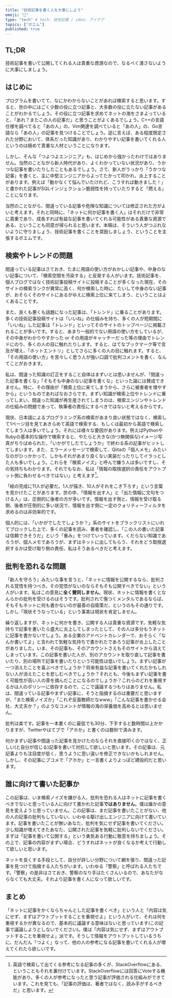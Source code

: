 ```yaml
---
title: "技術記事を書く人を大事にしよう"
emoji: "🤖"
type: "tech" # tech: 技術記事 / idea: アイデア
topics: ["ポエム"]
published: true
---
```


## TL;DR

技術記事を書いて公開してくれる人は貴重な資源なので、なるべく潰さないように大事にしましょう。

## はじめに

プログラムを書いてて、なにかわからないことがあれば検索すると思います。すると、世の中にはごく少数の役に立つ記事と、大多数の役に立たない記事があることがわかるでしょう。その役に立つ記事を求めてネットの海をさまよっていると、「あれ？またこの人の記事だ」と思うことがよくあるでしょう。C++の言語仕様を調べてると「あの人」の、Vim関連を調べていると「あの人」の、Go言語なら「あの人」の記事を見つけることでしょう。逆に言えば、ある程度限定された分野において、体系だった知識があり、わかりやすい記事を書いてくれる人というのは極めて貴重な人材ということになります。

しかし、そんな「つよつよエンジニア」も、はじめから強かったわけではありません。当然のことながら新人時代があり、よくわかっていない状況があり、うかつな記事を書いたりしたこともあるでしょう。さて、新人がうっかり「うかつな記事」を書くと、主に中堅エンジニアからよってたかって叩かれ、炎上することがあります。例えば「動かなくて悩んでいたけれど、こうすれば動きました！」と書かれた記事がSQLインジェクション脆弱性を持っていたりすると「燃える」ことになります。

当然のことながら、間違っている記事や危険な知識については修正された方がよいと考えます。それと同時に、「ネットに何か記事を書く人」はそれだけで非常に貴重であり、成長すれば有益な記事を書いてくれる可能性がある貴重な資源である、ということも同意が得られると思います。本稿は、そういう人がつぶれないように守りましょう、技術記事を書くことを奨励しましょう、ということを主張するポエムです。

## 検索やトレンドの問題

間違っている記事はさておき、たまに用語の使い方がおかしい記事や、中身のない記事について、「検索空間を汚染する」と反発する人がいます。技術記事を、個人ブログではなく技術記事投稿サイトに投稿することが多くなった現在、そのサイトの検索ランクが異常に高く、何か検索した時に、たいして中身のない記事が、おそらくそのサイトにあるがゆえに検索上位に来てしまう、ということはよくあることです。

また、良くも悪くも話題になった記事は、「トレンド」に乗ることがあります。多くの技術記事投稿サイトは「いいね」の仕組みを持ち、多くの人が短期間に「いいね」した記事は「トレンド」といってそのサイトのトップページに掲載されることが多いです。すると、あまり一般的でない用語の使い方をしているが、その中身がわかりやすかった or その用語がキャッチーだった等の理由でトレンドにのり、多くの人の目に触れたりします。すると、はてなブックマーク等で言及が増え、「ホットエントリ」としてさらに多くの人の目に触れます。すると、「その用語の使い方」を苦々しく思う人が強い口調で批判コメントを書く、なんてことがおきます。

私は、間違った知識の訂正をすること自体はまずいとは思いませんが、「間違った記事を書くな」「そもそも中身のない記事を書くな」といった論には賛成できません。特に、その理由が「検索上位に来てしまうから、さらに被害者を増やすから」というものであればなおさらです。まずい知識が検索上位やトレンドに乗ってしまい、間違った知識が再生産されてしまうのは、検索エンジンやトレンドの仕組みの問題であって、執筆者の責任にするべきではないと考えるからです。

現状、日本語によるプログラミング系の検索があまり良い状態ではなく、検索して1ページ目を見てあきらめて英語で検索する、もしくは最初から英語で検索してしまう人は多いでしょう。それには様々な要因があります。例えばPythonやRubyの基本的な操作で検索すると、やたらと大きな(かつ無関係な)イメージ写真がちりばめられた、「いかがでしたでしょうか」で終わる系の記事がヒットしてしまいます。また、エラーメッセージで検索して、Qiitaの「個人メモ」みたいなのがひっかかって、しかもそれがあまり良くない実装だったりしてイラっとした人も多いでしょう。これらを「検索ノイズ」と呼んで嫌う人は多いですし、その気持ちもわかります。それでもなお、私は「情報の取捨選択の責任をアウトプット側に負わせるべきではない」と考えます[^1]。

[^1]: 英語で検索して出てくる参考になる記事の多くが、StackOverflowにある、ということもそれを裏付けています。StackOverflowには回答にVoteする機能があり、多くの人が参考になったと思う記事が評価される仕組みができています。これを見ても、「記事の評価は、著者ではなく、読み手がするべきだ」と思います。

「絵の完成に11人が必要だ。1人が描き、10人がそれをこき下ろす」という言葉を見かけたことがあります。世の中、「情報を出す人」と「出た情報に文句をつける人」は、圧倒的に後者の方が多いです。情報を出す側と、情報を受け取る側、後者が圧倒的に多い状況で、情報を出す側に一定のクォリティーフィルタを求めるのは非効率的です。

個人的には、「いかがでしたでしょうか？」系のサイトをブラックリストにいれてブロックした上で、多くの記事を読み、著者を確認し、「この人の書いた記事は信頼できそうだ」という「重み」をつけていっています。くだらない知識であろうが、個人メモであろうが、まずはネットに出してもらう、それをどう取捨選択するかは受け取り側の責任、私はそうあるべきだと考えます。

## 批判を恐れるな問題

「新人を守ろう」みたいな事を言うと、「ネットに情報を公開するなら、批判される覚悟を持つべき。その覚悟がないのならそもそも公開すべきでない」という人がいます。私はこの意見に**全く賛同しません**。現状、ネットに情報を書くとなんらかの批判を受けるのはそうです。批判されて傷つくメンタルであるならば、そもそもネットに何も書かないのが最善の自衛策だ、というのもその通りです。しかし「現状そうなっている」という事実は現状を肯定しません。

繰り返しますが、ネットに何かを書き、公開する人は貴重な資源です。気軽な気持ちで記事を書いたら盛大に炎上してしまったとして、その人は多分もうネットに記事を書かないでしょう。ある企業のアドベントカレンダーで、おそらく「なんか書いてよ」と言われて気軽な気持ちで書かれたであろう記事が炎上したことがありました。いま、その記事も、そのアカウントさえもそのサイトから消えてしまっています。この記事を書いた人が、別のアカウントを取り直して記事を書いたり、別の場所で記事を書いたりという可能性は低いでしょう。まずい記事が一つ消えたことを喜ぶべきでしょうか？将来有益な記事を書いてくれたかもしれない人が消えたことを悲しむべきでしょうか？それとも、今後もまずい記事を書く可能性が高い人の芽を摘んだことになるのでしょうか？これらのどれを重視するかは人のポリシーに依存するので、ここで議論するつもりはありません。私は、間違っている記事やまずい記事に、そうと指摘するのは重要だと思いますが、「また検索ノイズか」「これぞ反面教師だなwww」「こんな記事を書かせる会社、大丈夫か？」のようなコメントが情報の海の栄養価を高めるとは思いません。

批判は楽です。記事を一本書くのに最低でも30分、下手すると数時間以上かかりますが、Twitterやはてブで「アホか」と書くのは数秒で済みます。

何かまずい記事や間違った記事を見かけたのならそれを直接叩くのではなく、正しい(と自分が信じる)記事を書いて対抗して欲しいと思います。その記事は、元記事よりも注目度が低く、思うように思い違いを修正できないかもしれません。しかし、その記事にブコメで「アホか」と一言書くよりよっぽど建設的だと思います。

## 誰に向けて書いた記事か

この記事は、いま検索ノイズを嫌がる人、批判を恐れる人はネットに記事を書くべきでないと思っている人に向けて書かれた記事**ではありません**。僕は誰かの意見を変えようと思っていません。この記事は、まだ記事を書いたことがない、他の人の記事の批判もしていない、いわゆる駆け出しエンジニアに向けて書いています。記事を書いたことが無いあなた、批判を気にせず記事を書いてください。少し知識が増えてきたあなた、公開された記事を気軽に批判しないでください。まずは「記事を書いて公開する」という勇気ある行動に敬意を持ちましょう。その上で、記事の内容がまずい場合、どうすればネットが良くなるか考えて行動して欲しいと思います。

ネットを良くする手段として、自分が詳しい分野について網を張り、間違った記事を見つけて指摘する人たちがいます。いわゆる「警察」と呼ばれる人たちです。「警察」の是非はさておき、警察のなり手はたくさんいるので、あなたがならなくても大丈夫。それより記事を書く人になって欲しいです。

## まとめ

「ネットに記事をかくならちゃんとした記事を書くべき」という人と「内容は気にせず、まずはアウトプットすることを重視せよ」という人がいて、それは何を重視するかが異なるので、基本的に議論する意味はないと思っています(この記事で議論しようとしないでください)。僕は「内容は気にせず、まずはアウトプットすることを重視せよ」派です。そうして情報をアウトプットしているうちに、だんだん「つよく」なって、他の人の参考になる記事を書いてくれる人が増えてくれたら欲しいです。